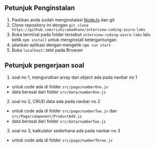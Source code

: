 ## Petunjuk Penginstalan

1. Pastikan anda sudah menginstalasi [NodeJs](https://nodejs.org/) dan git
2. Clone repository ini dengan `git clone https://github.com/rizkiramadhanx/interview-coding-azura-labs`
3. Buka terminal pada folder tersebut `interview-coding-azura-labs` lalu ketik `npm install` untuk menginstall ketergantungan
4. jalankan aplikasi dengan mengetik `npm run start`
5. Buka `localhost:3000` pada Browser

## Petunjuk pengerjaan soal

1. soal no 1, mengurutkan array dan object ada pada navbar no 1

- untuk code ada di folder `src/page/numberOne.js`
- data berasal dari folder `src/data/numberOne.js`

2. soal no 2, CRUD data ada pada navbar no 2

- untuk code ada di folder `src/page/numberTwo.js` dan `src/Page/component/ProductAdd.js`
- data berasal dari folder `src/data/numberTwo.js`

3. soal no 3, kalkulator sederhana ada pada navbar no 3

- untuk code ada di folder `src/page/numberThree.js`
